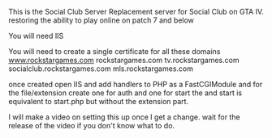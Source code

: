 This is the Social Club Server Replacement server for Social Club on GTA IV. restoring the ability to play online on patch 7 and below

You will need IIS

You will need to create a single certificate for all these domains
www.rockstargames.com
rockstargames.com
tv.rockstargames.com
socialclub.rockstargames.com
mls.rockstargames.com


once created open IIS and add handlers to PHP as a FastCGIModule and for the file/extension create one for auth and one for start
the and start is equivalent to start.php but without the extension part.

I will make a video on setting this up once I get a change. wait for the release of the video if you don't know what to do.
